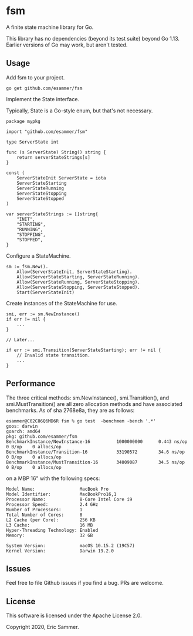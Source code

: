 # fsm

A finite state machine library for Go.

This library has no dependencies (beyond its test suite) beyond Go 1.13. Earlier versions of Go may work, but aren't
tested.

## Usage

Add fsm to your project.

    go get github.com/esammer/fsm

Implement the State interface.

Typically, State is a Go-style enum, but that's not necessary.

    package mypkg
    
    import "github.com/esammer/fsm"
    
    type ServerState int
    
    func (s ServerState) String() string {
        return serverStateStrings[s]
    }
    
    const (
        ServerStateInit ServerState = iota
        ServerStateStarting
        ServerStateRunning
        ServerStateStopping
        ServerStateStopped
    )
    
    var serverStateStrings := []string{
        "INIT",
        "STARTING",
        "RUNNING",
        "STOPPING",
        "STOPPED",
    }

Configure a StateMachine.

    sm := fsm.New().
        Allow(ServerStateInit, ServerStateStarting).
        Allow(ServerStateStarting, ServerStateRunning).
        Allow(ServerStateRunning, ServerStateStopping).
        Allow(ServerStateStopping, ServerStateStopped).
        Start(ServerStateInit)

Create instances of the StateMachine for use.

    smi, err := sm.NewInstance()
    if err != nil {
        ...
    }
    
    // Later...
    
    if err := smi.Transition(ServerStateStarting); err != nil {
        // Invalid state transition.
        ...
    }

## Performance

The three critical methods: sm.NewInstance(), smi.Transition(), and smi.MustTransition() are all zero allocation
methods and have associated benchmarks. As of sha 2768e8a, they are as follows: 

    esammer@C02C86Q6MD6R fsm % go test  -benchmem -bench '.*'
    goos: darwin
    goarch: amd64
    pkg: github.com/esammer/fsm
    BenchmarkInstance/NewInstance-16          1000000000      0.443 ns/op      0 B/op    0 allocs/op
    BenchmarkInstance/Transition-16           33190572        34.6 ns/op       0 B/op    0 allocs/op
    BenchmarkInstance/MustTransition-16       34009087        34.5 ns/op       0 B/op    0 allocs/op

on a MBP 16" with the following specs:

    Model Name:                 MacBook Pro
    Model Identifier:           MacBookPro16,1
    Processor Name:             8-Core Intel Core i9
    Processor Speed:            2.4 GHz
    Number of Processors:       1
    Total Number of Cores:      8
    L2 Cache (per Core):        256 KB
    L3 Cache:                   16 MB
    Hyper-Threading Technology: Enabled
    Memory:                     32 GB

    System Version:             macOS 10.15.2 (19C57)
    Kernel Version:             Darwin 19.2.0

## Issues

Feel free to file Github issues if you find a bug. PRs are welcome.

## License

This software is licensed under the Apache License 2.0.

Copyright 2020, Eric Sammer.
